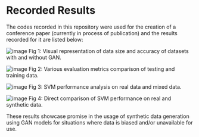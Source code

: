 # Recorded Results
The codes recorded in this repository were used for the creation of a conference paper (currently in process of publication) and the results recorded for it are listed below: 

![image](https://github.com/user-attachments/assets/55348120-5073-4b0c-9bbf-918e69d657a2)
Fig 1: Visual representation of data size and accuracy of datasets with and without GAN.

![image](https://github.com/user-attachments/assets/4d1a39c7-0535-4e2b-b51a-94d948ebe0f3)
Fig 2: Various evaluation metrics comparison of testing and training data.

![image](https://github.com/user-attachments/assets/aef8f62a-b73c-4198-8454-38efc1694b42)
Fig 3: SVM performance analysis on real data and mixed data.

![image](https://github.com/user-attachments/assets/8c4866fc-212e-43b5-95b9-d597dd8f4c82)
Fig 4: Direct comparison of SVM performance on real and synthetic data.

These results showcase promise in the usage of synthetic data generation using GAN models for situations where data is biased and/or unavailable for use. 

